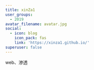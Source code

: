 ```yaml
---
title: xinZa1
user_groups:
  - 2019
avatar_filename: avatar.jpg
social:
  - icon: blog
    icon_pack: fas
    link: 'https://xinza1.github.io/'
superuser: false
---
```


web、渗透